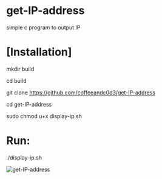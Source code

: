 # get-IP-address
simple c program to output IP

# [Installation]

 mkdir build
 
 cd build

 git clone https://github.com/coffeeandc0d3/get-IP-address

 cd get-IP-address

 sudo chmod u+x display-ip.sh

# Run: 
 ./display-ip.sh

![get-IP-address](https://user-images.githubusercontent.com/31811490/157641049-4fc9e70a-6709-4b4e-a0aa-2613d1708bd3.png)

